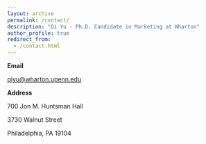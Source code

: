```yaml
---
layout: archive
permalink: /contact/
description: "Qi Yu - Ph.D. Candidate in Marketing at Wharton"
author_profile: true
redirect_from: 
  - /contact.html
---
```


**Email**

qiyu@wharton.upenn.edu

**Address**

700 Jon M. Huntsman Hall

3730 Walnut Street

Philadelphia, PA 19104
